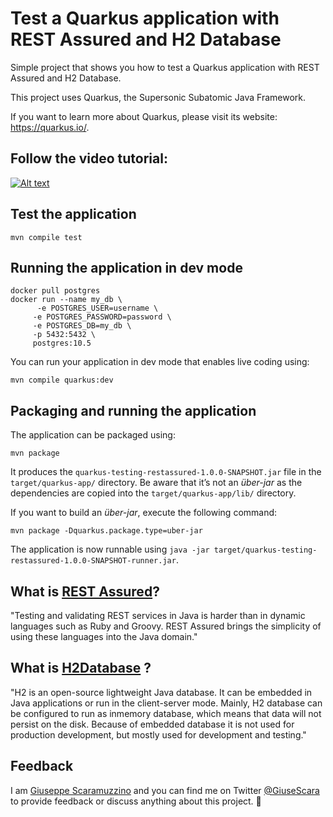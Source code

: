 # Test a Quarkus application with REST Assured and H2 Database

Simple project that shows you how to test a Quarkus application with REST Assured and H2 Database.

This project uses Quarkus, the Supersonic Subatomic Java Framework.

If you want to learn more about Quarkus, please visit its website: https://quarkus.io/.

## Follow the video tutorial:

[![Alt text](https://user-images.githubusercontent.com/8536722/110162186-aa6eab00-7dee-11eb-8289-bd3cf6c13a11.png)](https://youtu.be/9hxP9SCT8sk "Click to play on Youtube.com")

## Test the application
```shell script
mvn compile test
```


## Running the application in dev mode
```shell script
docker pull postgres
docker run --name my_db \ 
      -e POSTGRES_USER=username \
     -e POSTGRES_PASSWORD=password \
     -e POSTGRES_DB=my_db \
     -p 5432:5432 \
     postgres:10.5
```

You can run your application in dev mode that enables live coding using:
```shell script
mvn compile quarkus:dev
```

## Packaging and running the application

The application can be packaged using:
```shell script
mvn package
```
It produces the `quarkus-testing-restassured-1.0.0-SNAPSHOT.jar` file in the `target/quarkus-app/` directory.
Be aware that it’s not an _über-jar_ as the dependencies are copied into the `target/quarkus-app/lib/` directory.

If you want to build an _über-jar_, execute the following command:
```shell script
mvn package -Dquarkus.package.type=uber-jar
```

The application is now runnable using `java -jar target/quarkus-testing-restassured-1.0.0-SNAPSHOT-runner.jar`.

## What is [REST Assured](https://rest-assured.io/)? 
"Testing and validating REST services in Java is harder than in dynamic languages such as Ruby and Groovy. REST Assured brings the simplicity of using these languages into the Java domain."

## What is [H2Database](http://h2database.com/html/main.html) ? 
"H2 is an open-source lightweight Java database. It can be embedded in Java applications or run in the client-server mode. Mainly, H2 database can be configured to run as inmemory database, which means that data will not persist on the disk. Because of embedded database it is not used for production development, but mostly used for development and testing."

## Feedback
I am [Giuseppe Scaramuzzino](https://www.linkedin.com/in/giuseppe-scaramuzzino/) and you can find me on Twitter [@GiuseScara](https://twitter.com/GiuseScara) to provide feedback or discuss anything about this project. 🙂
